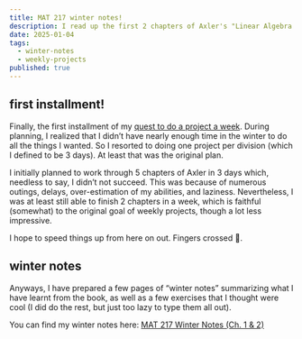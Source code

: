 ```yaml
---
title: MAT 217 winter notes!
description: I read up the first 2 chapters of Axler's "Linear Algebra Done Right" in preparation to take MAT 217 in the spring.
date: 2025-01-04
tags:
  - winter-notes
  - weekly-projects
published: true
---
```


<script>
  import Pdf from '$lib/components/Pdf.svelte';
</script>

## first installment!
Finally, the first installment of my [quest to do a project a week](/posts/new%20blog!). During planning, I realized that I didn’t have nearly enough time in the winter to do all the things I wanted. So I resorted to doing one project per division (which I defined to be 3 days). At least that was the original plan.

I initially planned to work through 5 chapters of Axler in 3 days which, needless to say, I didn’t not succeed. This was because of numerous outings, delays, over-estimation of my abilities, and laziness. Nevertheless, I was at least still able to finish 2 chapters in a week, which is faithful (somewhat) to the original goal of weekly projects, though a lot less impressive.

I hope to speed things up from here on out. Fingers crossed 🤞.
## winter notes
Anyways, I have prepared a few pages of “winter notes” summarizing what I have learnt from the book, as well as a few exercises that I thought were cool (I did do the rest, but just too lazy to type them all out). 

You can find my winter notes here: <a href=/downloads/MAT_217_winter_notes.pdf target=”_blank”>MAT 217 Winter Notes (Ch. 1 & 2)</a>

<Pdf pdfUrl="/downloads/MAT_217_winter_notes.pdf"/>